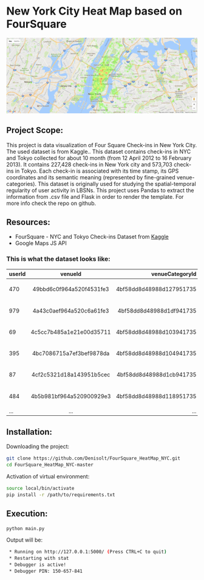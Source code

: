 # New York City Heat Map based on FourSquare
![alt tag](https://github.com/Denisolt/FourSquare_HeatMap_NYC/blob/master/static/images/image2.png)</br>
## Project Scope:
This project is data visualization of Four Square Check-ins in New York City. The used dataset is from Kaggle.. This dataset contains check-ins in NYC and Tokyo collected for about 10 month (from 12 April 2012 to 16 February 2013). It contains 227,428 check-ins in New York city and 573,703 check-ins in Tokyo. Each check-in is associated with its time stamp, its GPS coordinates and its semantic meaning (represented by fine-grained venue-categories). This dataset is originally used for studying the spatial-temporal regularity of user activity in LBSNs. This project uses Pandas to extract the information from .csv file and Flask in order to render the template. For more info check the repo on github.
</br>

## Resources:
- FourSquare - NYC and Tokyo Check-ins Dataset from <a href="https://www.kaggle.com/chetanism/foursquare-nyc-and-tokyo-checkin-dataset">Kaggle</a>
- Google Maps JS API

<h3>This is what the dataset looks like: </h3>

|    userId  |    venueId   | venueCategoryId | venueCategory | latitude | longitude | timezoneOffset | utcTimestamp |
| :--------- | :----------: | ---------: | :----------: | :----------: | :----------: | :----------: | ---------: |
|470|49bbd6c0f964a520f4531fe3|4bf58dd8d48988d127951735|Arts & Crafts Store|40.71981038|-74.00258103|-240|Tue Apr 03 18:00:09 +0000 2012|
|979|4a43c0aef964a520c6a61fe3|4bf58dd8d48988d1df941735|Bridge|40.60679958|-74.04416981|-240|Tue Apr 03 18:00:25 +0000 2012|
|69|4c5cc7b485a1e21e00d35711|4bf58dd8d48988d103941735|Home (private)|40.71616168|-73.88307006|-240|Tue Apr 03 18:02:24 +0000 2012|
|395|4bc7086715a7ef3bef9878da|4bf58dd8d48988d104941735|Medical Center|40.7451638|-73.98251878|-240|Tue Apr 03 18:02:41 +0000 2012|
|87|4cf2c5321d18a143951b5cec|4bf58dd8d48988d1cb941735|Food Truck|40.74010383|-73.98965836|-240|Tue Apr 03 18:03:00 +0000 2012|
|484|4b5b981bf964a520900929e3|4bf58dd8d48988d118951735|Food & Drink Shop|40.69042712|-73.95468678|-240|Tue Apr 03 18:04:00 +0000 2012|
|...|...|...|...|...|...|...|...|

## Installation:
Downloading the project:
```bash
git clone https://github.com/Denisolt/FourSquare_HeatMap_NYC.git
cd FourSquare_HeatMap_NYC-master

```
Activation of virtual environment:
```bash
source local/bin/activate
pip install -r /path/to/requirements.txt
```
## Execution:
```bash
python main.py
```
Output will be:
```bash
 * Running on http://127.0.0.1:5000/ (Press CTRL+C to quit)
 * Restarting with stat
 * Debugger is active!
 * Debugger PIN: 150-657-841
 ```
